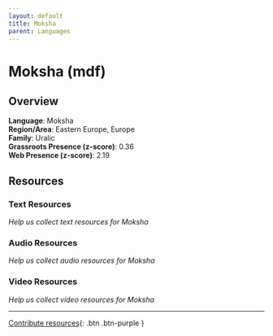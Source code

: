 ```yaml
---
layout: default
title: Moksha
parent: Languages
---
```


# Moksha (mdf)

## Overview

**Language**: Moksha  
**Region/Area**: Eastern Europe, Europe  
**Family**: Uralic  
**Grassroots Presence (z-score)**: 0.36  
**Web Presence (z-score)**: 2.19  

## Resources

### Text Resources
*Help us collect text resources for Moksha*

### Audio Resources
*Help us collect audio resources for Moksha*

### Video Resources
*Help us collect video resources for Moksha*

---

[Contribute resources](https://forms.office.com/e/1SfLJx3u1r){: .btn .btn-purple }
